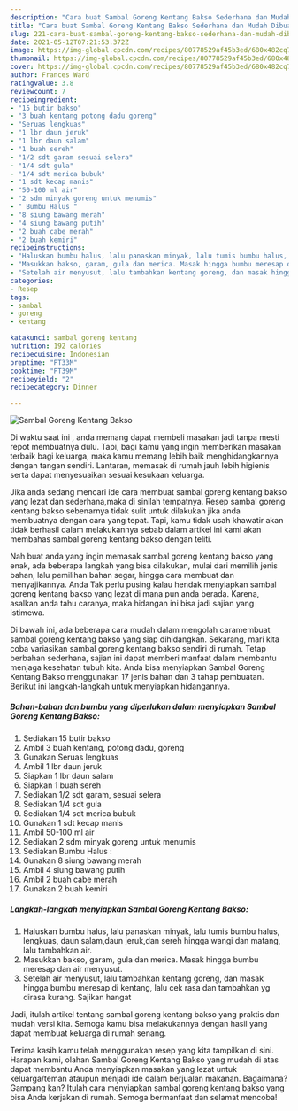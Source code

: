 ```yaml
---
description: "Cara buat Sambal Goreng Kentang Bakso Sederhana dan Mudah Dibuat"
title: "Cara buat Sambal Goreng Kentang Bakso Sederhana dan Mudah Dibuat"
slug: 221-cara-buat-sambal-goreng-kentang-bakso-sederhana-dan-mudah-dibuat
date: 2021-05-12T07:21:53.372Z
image: https://img-global.cpcdn.com/recipes/80778529af45b3ed/680x482cq70/sambal-goreng-kentang-bakso-foto-resep-utama.jpg
thumbnail: https://img-global.cpcdn.com/recipes/80778529af45b3ed/680x482cq70/sambal-goreng-kentang-bakso-foto-resep-utama.jpg
cover: https://img-global.cpcdn.com/recipes/80778529af45b3ed/680x482cq70/sambal-goreng-kentang-bakso-foto-resep-utama.jpg
author: Frances Ward
ratingvalue: 3.8
reviewcount: 7
recipeingredient:
- "15 butir bakso"
- "3 buah kentang potong dadu goreng"
- "Seruas lengkuas"
- "1 lbr daun jeruk"
- "1 lbr daun salam"
- "1 buah sereh"
- "1/2 sdt garam sesuai selera"
- "1/4 sdt gula"
- "1/4 sdt merica bubuk"
- "1 sdt kecap manis"
- "50-100 ml air"
- "2 sdm minyak goreng untuk menumis"
- " Bumbu Halus "
- "8 siung bawang merah"
- "4 siung bawang putih"
- "2 buah cabe merah"
- "2 buah kemiri"
recipeinstructions:
- "Haluskan bumbu halus, lalu panaskan minyak, lalu tumis bumbu halus, lengkuas, daun salam,daun jeruk,dan sereh hingga wangi dan matang, lalu tambahkan air."
- "Masukkan bakso, garam, gula dan merica. Masak hingga bumbu meresap dan air menyusut."
- "Setelah air menyusut, lalu tambahkan kentang goreng, dan masak hingga bumbu meresap di kentang, lalu cek rasa dan tambahkan yg dirasa kurang. Sajikan hangat"
categories:
- Resep
tags:
- sambal
- goreng
- kentang

katakunci: sambal goreng kentang 
nutrition: 192 calories
recipecuisine: Indonesian
preptime: "PT33M"
cooktime: "PT39M"
recipeyield: "2"
recipecategory: Dinner

---
```



![Sambal Goreng Kentang Bakso](https://img-global.cpcdn.com/recipes/80778529af45b3ed/680x482cq70/sambal-goreng-kentang-bakso-foto-resep-utama.jpg)

Di waktu  saat ini , anda memang dapat membeli masakan jadi tanpa mesti repot membuatnya dulu. Tapi, bagi kamu yang ingin memberikan masakan terbaik bagi keluarga, maka kamu memang lebih baik menghidangkannya dengan tangan sendiri. Lantaran, memasak di rumah jauh lebih higienis serta dapat menyesuaikan sesuai kesukaan keluarga.

Jika anda sedang mencari ide cara membuat sambal goreng kentang bakso yang lezat dan sederhana,maka di sinilah tempatnya. Resep sambal goreng kentang bakso  sebenarnya tidak sulit untuk dilakukan jika anda membuatnya dengan cara yang tepat. Tapi, kamu tidak usah khawatir akan tidak berhasil dalam melakukannya 
sebab dalam artikel ini kami akan membahas sambal goreng kentang bakso dengan teliti.  



Nah buat anda yang ingin memasak sambal goreng kentang bakso yang enak, ada beberapa langkah yang bisa dilakukan, mulai dari memilih jenis bahan, lalu pemilihan bahan segar, hingga cara membuat dan menyajikannya. Anda Tak perlu pusing kalau hendak menyiapkan sambal goreng kentang bakso yang lezat di mana pun anda berada. Karena, asalkan anda  tahu caranya, maka hidangan ini bisa jadi sajian yang istimewa.

Di bawah ini, ada beberapa cara mudah dalam mengolah caramembuat sambal goreng kentang bakso yang siap dihidangkan. Sekarang, mari kita coba variasikan sambal goreng kentang bakso sendiri di rumah. Tetap berbahan sederhana, sajian ini dapat memberi manfaat dalam membantu menjaga kesehatan tubuh kita. Anda bisa menyiapkan Sambal Goreng Kentang Bakso menggunakan 17 jenis bahan dan 3 tahap pembuatan. Berikut ini langkah-langkah untuk menyiapkan hidangannya.

<!--inarticleads1-->

##### Bahan-bahan dan bumbu yang diperlukan dalam menyiapkan Sambal Goreng Kentang Bakso:

1. Sediakan 15 butir bakso
1. Ambil 3 buah kentang, potong dadu, goreng
1. Gunakan Seruas lengkuas
1. Ambil 1 lbr daun jeruk
1. Siapkan 1 lbr daun salam
1. Siapkan 1 buah sereh
1. Sediakan 1/2 sdt garam, sesuai selera
1. Sediakan 1/4 sdt gula
1. Sediakan 1/4 sdt merica bubuk
1. Gunakan 1 sdt kecap manis
1. Ambil 50-100 ml air
1. Sediakan 2 sdm minyak goreng untuk menumis
1. Sediakan  Bumbu Halus :
1. Gunakan 8 siung bawang merah
1. Ambil 4 siung bawang putih
1. Ambil 2 buah cabe merah
1. Gunakan 2 buah kemiri




<!--inarticleads2-->

##### Langkah-langkah menyiapkan Sambal Goreng Kentang Bakso:

1. Haluskan bumbu halus, lalu panaskan minyak, lalu tumis bumbu halus, lengkuas, daun salam,daun jeruk,dan sereh hingga wangi dan matang, lalu tambahkan air.
1. Masukkan bakso, garam, gula dan merica. Masak hingga bumbu meresap dan air menyusut.
1. Setelah air menyusut, lalu tambahkan kentang goreng, dan masak hingga bumbu meresap di kentang, lalu cek rasa dan tambahkan yg dirasa kurang. Sajikan hangat




Jadi, itulah artikel tentang  sambal goreng kentang bakso  yang praktis dan mudah versi kita. Semoga kamu bisa melakukannya dengan hasil yang dapat membuat keluarga di rumah senang. 

Terima kasih kamu telah menggunakan resep yang kita tampilkan di sini. Harapan kami, olahan  Sambal Goreng Kentang Bakso yang mudah di atas dapat membantu Anda menyiapkan masakan yang lezat untuk keluarga/teman ataupun menjadi ide dalam berjualan makanan. Bagaimana? Gampang kan? Itulah cara menyiapkan sambal goreng kentang bakso yang bisa Anda kerjakan di rumah. Semoga bermanfaat dan selamat mencoba!

